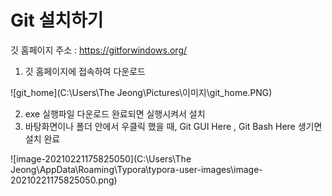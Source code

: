 # Git 설치하기



깃 홈페이지 주소 : https://gitforwindows.org/

1. 깃 홈페이지에 접속하여 다운로드 

![git_home](C:\Users\The Jeong\Pictures\이미지\git_home.PNG)



2. exe 실행파일 다운로드 완료되면 실행시켜서 설치
3. 바탕화면이나 폴더 안에서 우클릭 했을 때, Git GUI Here , Git Bash Here 생기면 설치 완료

![image-20210221175825050](C:\Users\The Jeong\AppData\Roaming\Typora\typora-user-images\image-20210221175825050.png)

